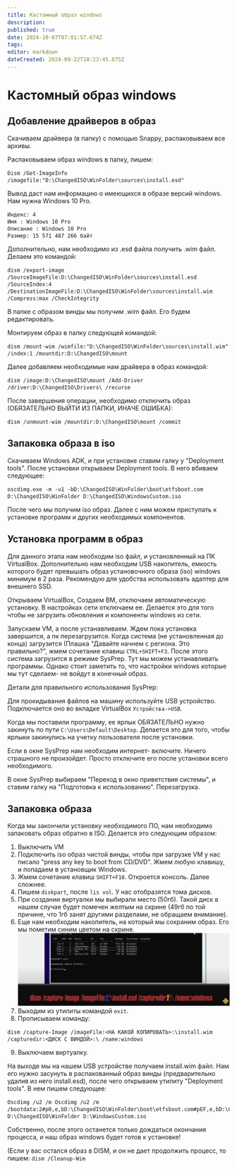 ```yaml
---
title: Кастомный образ windows
description: 
published: true
date: 2024-10-07T07:01:57.674Z
tags: 
editor: markdown
dateCreated: 2024-09-22T18:23:45.875Z
---
```


# Кастомный образ windows
## Добавление драйверов в образ

Скачиваем драйвера (в папку) с помощью Snappy, распаковываем все архивы.

Распаковываем образ windows в папку, пишем:
```
Dism /Get-ImageInfo /imagefile:"D:\ChangedISO\WinFolder\sources\install.esd"
```

Вывод даст нам информацию о имеющихся в образе версий windows. Нам нужна Windows 10 Pro.

```
Индекс: 4
Имя : Windows 10 Pro
Описание : Windows 10 Pro
Размер: 15 571 487 266 байт
```

Дополнительно, нам необходимо из .esd файла получить .wim файл. Делаем это командой:

```
dism /export-image /SourceImageFile:D:\ChangedISO\WinFolder\sources\install.esd /SourceIndex:4 /DestinationImageFile:D:\ChangedISO\WinFolder\sources\install.wim /Compress:max /CheckIntegrity
```

В папке с образом винды мы получим .wim файл. Его будем редактировать.

Монтируем образ в папку следующей командой:

```
dism /mount-wim /wimfile:"D:\ChangedISO\WinFolder\sources\install.wim" /index:1 /mountdir:D:\ChangedISO\mount
```

Далее добавляем необходимые нам драйвера в образ командой:

```
dism /image:D:\ChangedISO\mount /Add-Driver /driver:D:\ChangedISO\Drivers\ /recurse
```

После завершения операции, необходимо отключить образ (ОБЯЗАТЕЛЬНО ВЫЙТИ ИЗ ПАПКИ, ИНАЧЕ ОШИБКА):
```
dism /unmount-wim /mountdir:D:\ChangedISO\mount /commit
```

## Запаковка образа в iso

Скачиваем Windows ADK, и при установке ставим галку у "Deployment tools". После установки открываем Deployment tools. В него вбиваем следующее:

```
oscdimg.exe -m -u1 -bD:\ChangedISO\WinFolder\boot\etfsboot.com D:\ChangedISO\WinFolder D:\ChangedISO\WindowsCustom.iso
```


После чего мы получим iso образ. Далее с ним можем приступать к установке программ и других необходимых компонентов.

## Установка программ в образ

Для данного этапа нам необходим iso файл, и установленный на ПК VirtualBox. Дополнительно нам необходим USB накопитель, емкость которого будет превышать образ установочного образа (iso) windows минимум в 2 раза. Рекомендую для удобства использовать адаптер для внешнего SSD.

Открываем VirtualBox, Создаем ВМ, отключаем автоматическую установку. В настройках сети отключаем ее. Делается это для того чтобы не загрузить обновления и компоненты windows из сети.

Запускаем VM, а после устанавливаем. Ждем пока установка завершится, а пк перезагрузится. Когда система (не установленная до конца) загрузится (Плашка "Давайте начнем с региона. Это правильно?", жмем сочетание клавиш ```CTRL+SHIFT+F3```. После этого система загрузится в режиме SysPrep. Тут мы можем устанавливать программы. Однако стоит заметить то, что настройки windows которые мы тут сделаем- не войдут в конечный образ.

Детали для правильного использования SysPrep:

Для прокидывания файлов на машину используйте USB устройство. Подключается оно во вкладке VirtualBox ```Устройства->USB```.

Когда мы поставили программу, ее ярлык ОБЯЗАТЕЛЬНО нужно закинуть по пути ```C:\Users\Default\Desktop```. Делается это для того, чтобы ярлыки закинулись на учетку пользователя после установки.

Если в окне SysPrep нам необходим интернет- включите. Ничего страшного не произойдет. Просто отключите его после установки всего необходимого.

В окне SysPrep выбираем "Переход в окно приветствия системы", и ставим галку на "Подготовка к использованию". Перезагрузка.

## Запаковка образа

Когда мы закончили установку необходимого ПО, нам необходимо запаковать образ обратно в ISO. Делается это следующим образом:

1. Выключить VM
2. Подключить iso образ чистой винды, чтобы при загрузке VM у нас писало "press any key to boot from CD/DVD". Жмем любую клавишу, и попадаем в установщик Windows.
3. Жмем сочетание клавиш ```SHIFT+F10```. Откроется консоль. Далее сложнее.
4. Пишем ```diskpart```, после ```lis vol```. У нас отобразятся тома дисков.
5. При создании виртуалки мы выбирали место (50гб). Такой диск в нашем случае будет помечен желтым на скрине (49гб по той причине, что 1гб занят другими разделами, не обращаем внимание).
6. Еще нам необходим накопитель, на который мы сохраним образ. Его мы пометим синим цветом на скрине.
![windowscustom.png](/windowscustom.png)
7. Выходим из утилиты командой ```exit```.
8. Прописываем команду:
```
dism /capture-Image /imageFile:<НА КАКОЙ КОПИРОВАТЬ>:\install.wim /capturedir:<ДИСК С ВИНДОЙ>:\ /name:windows
```
9. Выключаем виртуалку.

На выходе мы на нашем USB устройстве получаем install.wim файл. Нам его нужно засунуть в распакованный образ винды (предварительно удалив из него install.esd), после чего открываем утилиту "Deployment tools". В нем пишем следующее:
 
 ```
 Oscdimg /u2 /m Oscdimg /u2 /m /bootdata:2#p0,e,bD:\ChangedISO\WinFolder\boot\etfsboot.com#pEF,e,bD:\ChangedISO\WinFolder\efi\microsoft\boot\Efisys.bin#pef,e,b D:\ChangedISO\WinFolder D:\WindowsCustom.iso
 ```

Собственно, после этого останется только дождаться окончания процесса, и наш образ windows будет готов к установке!


(Если у вас остался образ в DISM, и он не дает продолжить процесс, то пишем: ```dism /Cleanup-Wim```